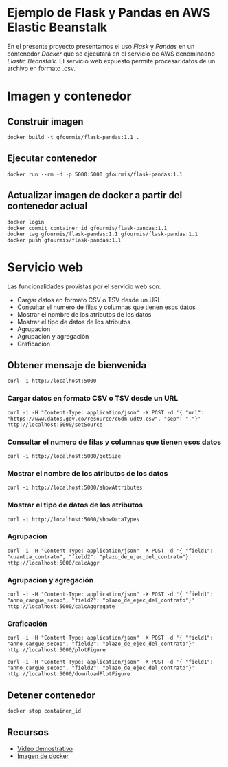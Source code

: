 # Ejemplo de Flask y Pandas en AWS Elastic Beanstalk
En el presente proyecto presentamos el uso *Flask* y *Pandas* en un contenedor *Docker* que se ejecutará en el servicio de AWS denominadno *Elastic Beanstalk*. El servicio web expuesto permite procesar datos de un archivo en formato .csv.

# Imagen y contenedor

## Construir imagen
```
docker build -t gfourmis/flask-pandas:1.1 .
```

## Ejecutar contenedor
```
docker run --rm -d -p 5000:5000 gfourmis/flask-pandas:1.1
```

## Actualizar imagen de docker a partir del contenedor actual
```
docker login
docker commit container_id gfourmis/flask-pandas:1.1
docker tag gfourmis/flask-pandas:1.1 gfourmis/flask-pandas:1.1
docker push gfourmis/flask-pandas:1.1
```

# Servicio web

Las funcionalidades provistas por el servicio web son:

* Cargar datos en formato CSV o TSV desde un URL
* Consultar el numero de filas y columnas que tienen esos datos
* Mostrar el nombre de los atributos de los datos
* Mostrar el tipo de datos de los atributos
* Agrupacion
* Agrupacion y agregación
* Graficación

## Obtener mensaje de bienvenida
```
curl -i http://localhost:5000
```

### Cargar datos en formato CSV o TSV desde un URL
 ```
curl -i -H "Content-Type: application/json" -X POST -d '{ "url": "https://www.datos.gov.co/resource/c6dm-udt9.csv", "sep": ","}' http://localhost:5000/setSource
```
### Consultar el numero de filas y columnas que tienen esos datos
```
curl -i http://localhost:5000/getSize
```

### Mostrar el nombre de los atributos de los datos
```
curl -i http://localhost:5000/showAttributes
```
### Mostrar el tipo de datos de los atributos
```
curl -i http://localhost:5000/showDataTypes
```
### Agrupacion
```
curl -i -H "Content-Type: application/json" -X POST -d '{ "field1": "cuantia_contrato", "field2": "plazo_de_ejec_del_contrato"}' http://localhost:5000/calcAggr
```
### Agrupacion y agregación
```
curl -i -H "Content-Type: application/json" -X POST -d '{ "field1": "anno_cargue_secop", "field2": "plazo_de_ejec_del_contrato"}' http://localhost:5000/calcAggregate
```
### Graficación
```
curl -i -H "Content-Type: application/json" -X POST -d '{ "field1": "anno_cargue_secop", "field2": "plazo_de_ejec_del_contrato"}' http://localhost:5000/plotFigure
```
```
curl -i -H "Content-Type: application/json" -X POST -d '{ "field1": "anno_cargue_secop", "field2": "plazo_de_ejec_del_contrato"}' http://localhost:5000/downloadPlotFigure
```

## Detener contenedor
```
docker stop container_id
```

## Recursos

* [Video demostrativo](https://youtube.com)
* [Imagen de docker](https://hub.docker.com/r/gfourmis/flask-pandas/)
